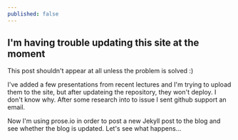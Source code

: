 ```yaml
---
published: false
---
```

## I'm having trouble updating this site at the moment

This post shouldn't appear at all unless the problem is solved :)

I've added a few presentations from recent lectures and I'm trying to upload them to the site, but after updateing the repository, they won't deploy. I don't know why. After some research into to issue I sent github support an email. 

Now I'm using prose.io in order to post a new Jekyll post to the blog and see whether the blog is updated. Let's see what happens...


